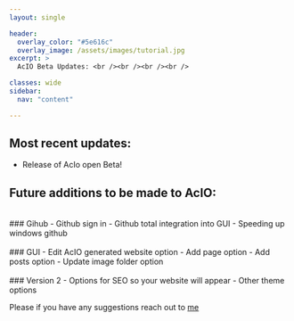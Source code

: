 ```yaml
---
layout: single

header:
  overlay_color: "#5e616c"
  overlay_image: /assets/images/tutorial.jpg
excerpt: >
  AcIO Beta Updates: <br /><br /><br /><br />

classes: wide 
sidebar:
  nav: "content" 

---
```

## Most recent updates:
- Release of AcIo open Beta!

## Future additions to be made to AcIO:
<br />
### Gihub
- Github sign in
- Github total integration into GUI
- Speeding up windows github
<br /><br />
### GUI
- Edit AcIO generated website option
- Add page option
- Add posts option
- Update image folder option
<br /><br />
### Version 2
- Options for SEO so your website will appear 
- Other theme options

Please if you have any suggestions reach out to [me](mailto:zquinlan@gmail.com)